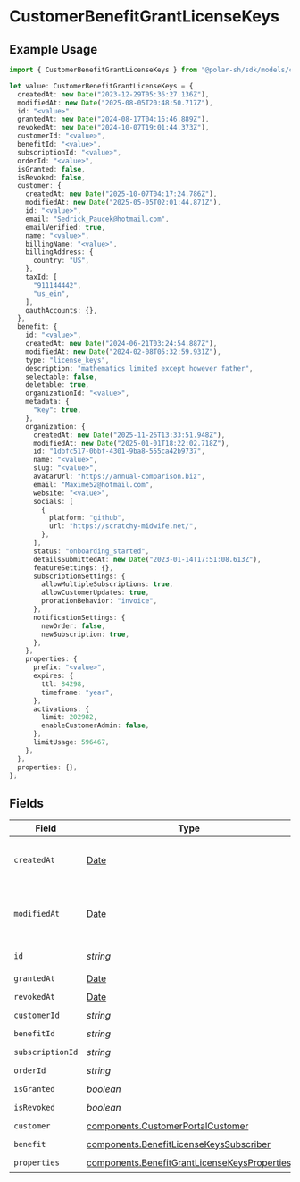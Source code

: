 # CustomerBenefitGrantLicenseKeys

## Example Usage

```typescript
import { CustomerBenefitGrantLicenseKeys } from "@polar-sh/sdk/models/components/customerbenefitgrantlicensekeys.js";

let value: CustomerBenefitGrantLicenseKeys = {
  createdAt: new Date("2023-12-29T05:36:27.136Z"),
  modifiedAt: new Date("2025-08-05T20:48:50.717Z"),
  id: "<value>",
  grantedAt: new Date("2024-08-17T04:16:46.889Z"),
  revokedAt: new Date("2024-10-07T19:01:44.373Z"),
  customerId: "<value>",
  benefitId: "<value>",
  subscriptionId: "<value>",
  orderId: "<value>",
  isGranted: false,
  isRevoked: false,
  customer: {
    createdAt: new Date("2025-10-07T04:17:24.786Z"),
    modifiedAt: new Date("2025-05-05T02:01:44.871Z"),
    id: "<value>",
    email: "Sedrick_Paucek@hotmail.com",
    emailVerified: true,
    name: "<value>",
    billingName: "<value>",
    billingAddress: {
      country: "US",
    },
    taxId: [
      "911144442",
      "us_ein",
    ],
    oauthAccounts: {},
  },
  benefit: {
    id: "<value>",
    createdAt: new Date("2024-06-21T03:24:54.887Z"),
    modifiedAt: new Date("2024-02-08T05:32:59.931Z"),
    type: "license_keys",
    description: "mathematics limited except however father",
    selectable: false,
    deletable: true,
    organizationId: "<value>",
    metadata: {
      "key": true,
    },
    organization: {
      createdAt: new Date("2025-11-26T13:33:51.948Z"),
      modifiedAt: new Date("2025-01-01T18:22:02.718Z"),
      id: "1dbfc517-0bbf-4301-9ba8-555ca42b9737",
      name: "<value>",
      slug: "<value>",
      avatarUrl: "https://annual-comparison.biz",
      email: "Maxime52@hotmail.com",
      website: "<value>",
      socials: [
        {
          platform: "github",
          url: "https://scratchy-midwife.net/",
        },
      ],
      status: "onboarding_started",
      detailsSubmittedAt: new Date("2023-01-14T17:51:08.613Z"),
      featureSettings: {},
      subscriptionSettings: {
        allowMultipleSubscriptions: true,
        allowCustomerUpdates: true,
        prorationBehavior: "invoice",
      },
      notificationSettings: {
        newOrder: false,
        newSubscription: true,
      },
    },
    properties: {
      prefix: "<value>",
      expires: {
        ttl: 84298,
        timeframe: "year",
      },
      activations: {
        limit: 202982,
        enableCustomerAdmin: false,
      },
      limitUsage: 596467,
    },
  },
  properties: {},
};
```

## Fields

| Field                                                                                                        | Type                                                                                                         | Required                                                                                                     | Description                                                                                                  |
| ------------------------------------------------------------------------------------------------------------ | ------------------------------------------------------------------------------------------------------------ | ------------------------------------------------------------------------------------------------------------ | ------------------------------------------------------------------------------------------------------------ |
| `createdAt`                                                                                                  | [Date](https://developer.mozilla.org/en-US/docs/Web/JavaScript/Reference/Global_Objects/Date)                | :heavy_check_mark:                                                                                           | Creation timestamp of the object.                                                                            |
| `modifiedAt`                                                                                                 | [Date](https://developer.mozilla.org/en-US/docs/Web/JavaScript/Reference/Global_Objects/Date)                | :heavy_check_mark:                                                                                           | Last modification timestamp of the object.                                                                   |
| `id`                                                                                                         | *string*                                                                                                     | :heavy_check_mark:                                                                                           | The ID of the object.                                                                                        |
| `grantedAt`                                                                                                  | [Date](https://developer.mozilla.org/en-US/docs/Web/JavaScript/Reference/Global_Objects/Date)                | :heavy_check_mark:                                                                                           | N/A                                                                                                          |
| `revokedAt`                                                                                                  | [Date](https://developer.mozilla.org/en-US/docs/Web/JavaScript/Reference/Global_Objects/Date)                | :heavy_check_mark:                                                                                           | N/A                                                                                                          |
| `customerId`                                                                                                 | *string*                                                                                                     | :heavy_check_mark:                                                                                           | N/A                                                                                                          |
| `benefitId`                                                                                                  | *string*                                                                                                     | :heavy_check_mark:                                                                                           | N/A                                                                                                          |
| `subscriptionId`                                                                                             | *string*                                                                                                     | :heavy_check_mark:                                                                                           | N/A                                                                                                          |
| `orderId`                                                                                                    | *string*                                                                                                     | :heavy_check_mark:                                                                                           | N/A                                                                                                          |
| `isGranted`                                                                                                  | *boolean*                                                                                                    | :heavy_check_mark:                                                                                           | N/A                                                                                                          |
| `isRevoked`                                                                                                  | *boolean*                                                                                                    | :heavy_check_mark:                                                                                           | N/A                                                                                                          |
| `customer`                                                                                                   | [components.CustomerPortalCustomer](../../models/components/customerportalcustomer.md)                       | :heavy_check_mark:                                                                                           | N/A                                                                                                          |
| `benefit`                                                                                                    | [components.BenefitLicenseKeysSubscriber](../../models/components/benefitlicensekeyssubscriber.md)           | :heavy_check_mark:                                                                                           | N/A                                                                                                          |
| `properties`                                                                                                 | [components.BenefitGrantLicenseKeysProperties](../../models/components/benefitgrantlicensekeysproperties.md) | :heavy_check_mark:                                                                                           | N/A                                                                                                          |